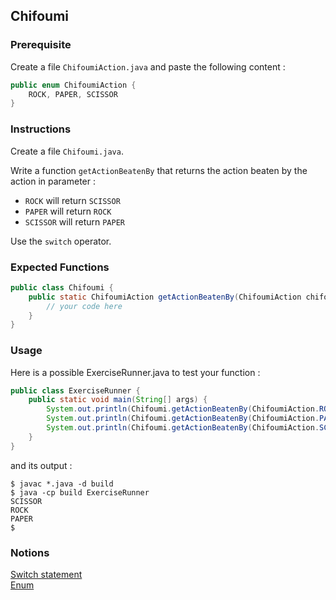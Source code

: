 ## Chifoumi

### Prerequisite

Create a file `ChifoumiAction.java` and paste the following content :

```java
public enum ChifoumiAction {
    ROCK, PAPER, SCISSOR
}
```

### Instructions

Create a file `Chifoumi.java`.

Write a function `getActionBeatenBy` that returns the action beaten by the action in parameter :

- `ROCK` will return `SCISSOR`
- `PAPER` will return `ROCK`
- `SCISSOR` will return `PAPER`

Use the `switch` operator.

### Expected Functions

```java
public class Chifoumi {
    public static ChifoumiAction getActionBeatenBy(ChifoumiAction chifoumiAction) {
        // your code here
    }
}
```

### Usage

Here is a possible ExerciseRunner.java to test your function :

```java
public class ExerciseRunner {
    public static void main(String[] args) {
        System.out.println(Chifoumi.getActionBeatenBy(ChifoumiAction.ROCK));
        System.out.println(Chifoumi.getActionBeatenBy(ChifoumiAction.PAPER));
        System.out.println(Chifoumi.getActionBeatenBy(ChifoumiAction.SCISSOR));
    }
}
```

and its output :

```shell
$ javac *.java -d build
$ java -cp build ExerciseRunner
SCISSOR
ROCK
PAPER
$
```

### Notions

[Switch statement](https://docs.oracle.com/javase/tutorial/java/nutsandbolts/switch.html)  
[Enum](https://docs.oracle.com/javase/tutorial/java/javaOO/enum.html)
